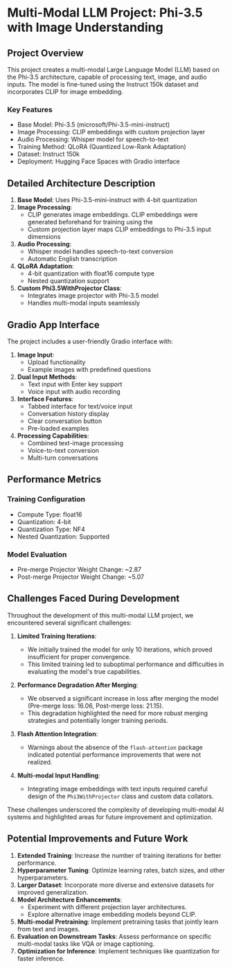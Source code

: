# Multi-Modal LLM Project: Phi-3.5 with Image Understanding

## Project Overview

This project creates a multi-modal Large Language Model (LLM) based on the Phi-3.5 architecture, capable of processing text, image, and audio inputs. The model is fine-tuned using the Instruct 150k dataset and incorporates CLIP for image embedding.

### Key Features

- Base Model: Phi-3.5 (microsoft/Phi-3.5-mini-instruct)
- Image Processing: CLIP embeddings with custom projection layer
- Audio Processing: Whisper model for speech-to-text
- Training Method: QLoRA (Quantized Low-Rank Adaptation)
- Dataset: Instruct 150k
- Deployment: Hugging Face Spaces with Gradio interface

## Detailed Architecture Description

1. **Base Model**: Uses Phi-3.5-mini-instruct with 4-bit quantization
2. **Image Processing**: 
   - CLIP generates image embeddings. CLIP embeddings were generated beforehand for training using the 
   - Custom projection layer maps CLIP embeddings to Phi-3.5 input dimensions
3. **Audio Processing**:
   - Whisper model handles speech-to-text conversion
   - Automatic English transcription
4. **QLoRA Adaptation**: 
   - 4-bit quantization with float16 compute type
   - Nested quantization support
5. **Custom Phi3.5WithProjector Class**: 
   - Integrates image projector with Phi-3.5 model
   - Handles multi-modal inputs seamlessly

## Gradio App Interface

The project includes a user-friendly Gradio interface with:

1. **Image Input**:
   - Upload functionality
   - Example images with predefined questions
2. **Dual Input Methods**: 
   - Text input with Enter key support
   - Voice input with audio recording
3. **Interface Features**:
   - Tabbed interface for text/voice input
   - Conversation history display
   - Clear conversation button
   - Pre-loaded examples
4. **Processing Capabilities**:
   - Combined text-image processing
   - Voice-to-text conversion
   - Multi-turn conversations

## Performance Metrics

### Training Configuration
- Compute Type: float16
- Quantization: 4-bit
- Quantization Type: NF4
- Nested Quantization: Supported

### Model Evaluation
- Pre-merge Projector Weight Change: ~2.87
- Post-merge Projector Weight Change: ~5.07



## Challenges Faced During Development

Throughout the development of this multi-modal LLM project, we encountered several significant challenges:

1. **Limited Training Iterations**: 
   - We initially trained the model for only 10 iterations, which proved insufficient for proper convergence.
   - This limited training led to suboptimal performance and difficulties in evaluating the model's true capabilities.

2. **Performance Degradation After Merging**:
   - We observed a significant increase in loss after merging the model (Pre-merge loss: 16.06, Post-merge loss: 21.15).
   - This degradation highlighted the need for more robust merging strategies and potentially longer training periods.

3. **Flash Attention Integration**:
   - Warnings about the absence of the `flash-attention` package indicated potential performance improvements that were not realized.

4. **Multi-modal Input Handling**:
   - Integrating image embeddings with text inputs required careful design of the `Phi3WithProjector` class and custom data collators.

These challenges underscored the complexity of developing multi-modal AI systems and highlighted areas for future improvement and optimization.

## Potential Improvements and Future Work

1. **Extended Training**: Increase the number of training iterations for better performance.
2. **Hyperparameter Tuning**: Optimize learning rates, batch sizes, and other hyperparameters.
3. **Larger Dataset**: Incorporate more diverse and extensive datasets for improved generalization.
4. **Model Architecture Enhancements**: 
   - Experiment with different projection layer architectures.
   - Explore alternative image embedding models beyond CLIP.
5. **Multi-modal Pretraining**: Implement pretraining tasks that jointly learn from text and images.
6. **Evaluation on Downstream Tasks**: Assess performance on specific multi-modal tasks like VQA or image captioning.
7. **Optimization for Inference**: Implement techniques like quantization for faster inference.
